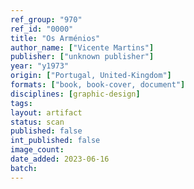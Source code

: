 ```yaml
---
ref_group: "970"
ref_id: "0000"
title: "Os Arménios"
author_name: ["Vicente Martins"]
publisher: ["unknown publisher"]
year: "y1973"
origin: ["Portugal, United-Kingdom"]
formats: ["book, book-cover, document"]
disciplines: [graphic-design]
tags:
layout: artifact
status: scan
published: false
int_published: false
image_count:
date_added: 2023-06-16
batch:
---
```

